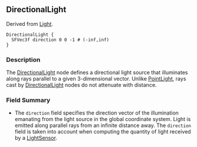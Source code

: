## DirectionalLight

Derived from [Light](light.md).

```
DirectionalLight {
  SFVec3f direction 0 0 -1 # (-inf,inf)
}
```

### Description

The [DirectionalLight](#directionallight) node defines a directional light source that illuminates along rays parallel to a given 3-dimensional vector.
Unlike [PointLight](pointlight.md), rays cast by [DirectionalLight](#directionallight) nodes do not attenuate with distance.

### Field Summary

- The `direction` field specifies the direction vector of the illumination
emanating from the light source in the global coordinate system. Light is
emitted along parallel rays from an infinite distance away. The `direction`
field is taken into account when computing the quantity of light received by a
[LightSensor](lightsensor.md).
